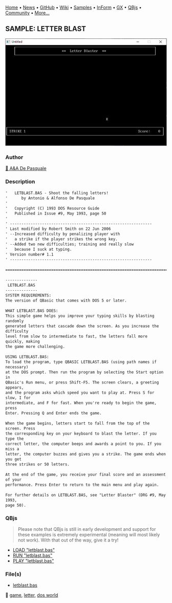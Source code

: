 [Home](https://qb64.com) • [News](../../news.md) • [GitHub](https://github.com/QB64Official/qb64) • [Wiki](https://github.com/QB64Official/qb64/wiki) • [Samples](../../samples.md) • [InForm](../../inform.md) • [GX](../../gx.md) • [QBjs](../../qbjs.md) • [Community](../../community.md) • [More...](../../more.md)

## SAMPLE: LETTER BLAST

![screenshot.png](img/screenshot.png)

### Author

[🐝 A&A De Pasquale](../a&a-de-pasquale.md) 

### Description

```text
'   LETBLAST.BAS - Shoot the falling letters!
'      by Antonio & Alfonso De Pasquale
'
'   Copyright (C) 1993 DOS Resource Guide
'   Published in Issue #9, May 1993, page 50
'
' --------------------------------------------------------------
' Last modified by Robert Smith on 22 Jun 2006
' --Increased difficulty by penalizing player with
'   a strike if the player strikes the wrong key.
' --Added two new difficulties; training and really slow
'   because I suck at typing.
' Version number# 1.1
' --------------------------------------------------------------

==============================================================================

--------------
 LETBLAST.BAS
--------------
SYSTEM REQUIREMENTS:
The version of QBasic that comes with DOS 5 or later.

WHAT LETBLAST.BAS DOES:
This simple game helps you improve your typing skills by blasting randomly 
generated letters that cascade down the screen. As you increase the difficulty 
level from slow to intermediate to fast, the letters fall more quickly, making 
the game more challenging.

USING LETBLAST.BAS:
To load the program, type QBASIC LETBLAST.BAS (using path names if necessary) 
at the DOS prompt. Then run the program by selecting the Start option in 
QBasic's Run menu, or press Shift-F5. The screen clears, a greeting appears, 
and the program asks which speed you want to play at. Press S for slow, I for 
intermediate, and F for fast. When you're ready to begin the game, press 
Enter. Pressing Q and Enter ends the game.

When the game begins, letters start to fall from the top of the screen. Press 
the corresponding key on your keyboard to blast the letter. If you type the 
correct letter, the computer beeps and awards a point to you. If you miss a 
letter, the computer buzzes and gives you a strike. The game ends when you get 
three strikes or 50 letters.

At the end of the game, you receive your final score and an assessment of your 
performance. Press Enter to return to the main menu and play again.

For further details on LETBLAST.BAS, see "Letter Blaster" (DRG #9, May 1993, 
page 50).
```

### QBjs

> Please note that QBjs is still in early development and support for these examples is extremely experimental (meaning will most likely not work). With that out of the way, give it a try!

* [LOAD "letblast.bas"](https://v6p9d9t4.ssl.hwcdn.net/html/6022890/index.html?src=https://qb64.com/samples/letter-blast/src/letblast.bas)
* [RUN "letblast.bas"](https://v6p9d9t4.ssl.hwcdn.net/html/6022890/index.html?mode=auto&src=https://qb64.com/samples/letter-blast/src/letblast.bas)
* [PLAY "letblast.bas"](https://v6p9d9t4.ssl.hwcdn.net/html/6022890/index.html?mode=play&src=https://qb64.com/samples/letter-blast/src/letblast.bas)

### File(s)

* [letblast.bas](src/letblast.bas)

🔗 [game](../game.md), [letter](../letter.md), [dos world](../dos-world.md)
